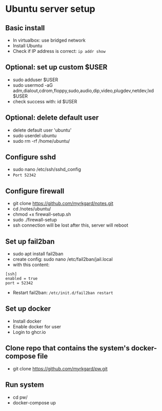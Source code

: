 # Ubuntu server setup

## Basic install
- In virtualbox: use bridged network
- Install Ubuntu
- Check if IP address is correct: ```ip addr show```

## Optional: set up custom $USER
- sudo adduser $USER
- sudo usermod -aG adm,dialout,cdrom,floppy,sudo,audio,dip,video,plugdev,netdev,lxd $USER
- check success with: id $USER

## Optional: delete default user
* delete default user 'ubuntu'
* sudo userdel ubuntu 
* sudo rm -rf /home/ubuntu/

## Configure sshd
- sudo nano /etc/ssh/sshd_config
- ```Port 52342```

## Configure firewall
- git clone https://github.com/myrkgard/notes.git
- cd /notes/ubuntu/
- chmod +x firewall-setup.sh
- sudo ./firewall-setup
- ssh connection will be lost after this, server will reboot

## Set up fail2ban
- sudo apt install fail2ban
- create config: sudo nano /etc/fail2ban/jail.local
- with this content:
```
[ssh]
enabled = true
port = 52342
```
- Restart fail2ban: ```/etc/init.d/fail2ban restart```

## Set up docker
- Install docker
- Enable docker for user
- Login to ghcr.io

## Clone repo that contains the system's docker-compose file
- git clone https://github.com/myrkgard/pw.git

## Run system
- cd pw/
- docker-compose up

